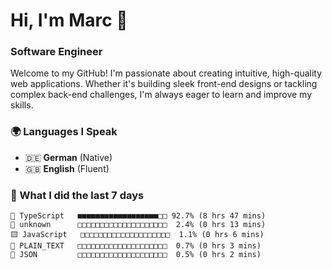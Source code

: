 # Hi, I'm Marc 👋 
### Software Engineer

Welcome to my GitHub! I'm passionate about creating intuitive, high-quality web applications. Whether it's building sleek front-end designs or tackling complex back-end challenges, I'm always eager to learn and improve my skills.  

### 🌍 Languages I Speak  
- 🇩🇪 **German** (Native)  
- 🇬🇧 **English** (Fluent)

### 🤯 What I did the last 7 days

```
🔷 TypeScript   ■■■■■■■■■■■■■■■■■■□□ 92.7% (8 hrs 47 mins)
📄 unknown      □□□□□□□□□□□□□□□□□□□□  2.4% (0 hrs 13 mins)
🟨 JavaScript   □□□□□□□□□□□□□□□□□□□□  1.1% (0 hrs 6 mins)
📄 PLAIN_TEXT   □□□□□□□□□□□□□□□□□□□□  0.7% (0 hrs 3 mins)
📄 JSON         □□□□□□□□□□□□□□□□□□□□  0.5% (0 hrs 2 mins)
```